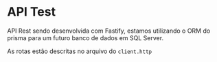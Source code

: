 # API Test
API Rest sendo desenvolvida com Fastify, estamos utilizando o ORM do prisma para um futuro banco de dados em SQL Server.

As rotas estão descritas no arquivo do `client.http`